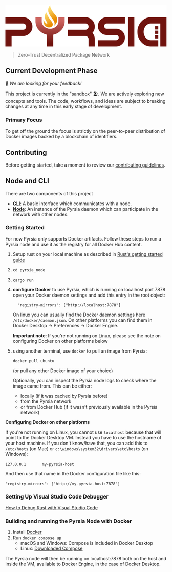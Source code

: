 ![logo](https://raw.githubusercontent.com/pyrsia/.github/main/images/logo-color.svg)

> Zero-Trust Decentralized Package Network

## Current Development Phase

_📢 We are looking for your feedback!_

This project is currently in the "sandbox" 🏖️. We are actively exploring new concepts and tools.
The code, workflows, and ideas are subject to breaking changes at any time in this early stage of development.

### Primary Focus

To get off the ground the focus is strictly on the peer-to-peer distribution of Docker images backed by a blockchain of identifiers.

## Contributing

Before getting started, take a moment to review our [contributing guidelines](https://github.com/pyrsia/.github/blob/main/contributing.md).

## Node and CLI

There are two components of this project

- **[CLI](pyrsia_cli/)**: A basic interface which communicates with a node.
- **[Node](pyrsia_node/)**: An instance of the Pyrsia daemon which can participate in the network with other nodes.

### Getting Started

For now Pyrsia only supports Docker artifacts. Follow these steps to run a Pyrsia node and use it as the registry for all Docker Hub content.

1. Setup rust on your local machine as described in [Rust's getting started guide](https://www.rust-lang.org/learn/get-started)
2. `cd pyrsia_node`
3. `cargo run`
4. **configure Docker** to use Pyrsia, which is running on localhost port 7878\
    open your Docker daemon settings and add this entry in the root object:
    ```
      "registry-mirrors": ["http://localhost:7878"]
    ```    
    On linux you can usually find the Docker daemon settings here `/etc/docker/daemon.json`. On other platforms you can find them in Docker Desktop -> Preferences -> Docker Engine.

    **Important note**: If you're not running on Linux, please see the note on configuring Docker on other platforms below

5. using another terminal, use `docker` to pull an image from Pyrsia: 
    ```
    docker pull ubuntu
    ```
   (or pull any other Docker image of your choice)

    Optionally, you can inspect the Pyrsia node logs to check where the image came from. This can be either: 
    - locally (if it was cached by Pyrsia before)
    - from the Pyrsia network
    - or from Docker Hub (if it wasn't previously available in the Pyrsia network)



**Configuring Docker on other platforms**

If you're not running on Linux, you cannot use `localhost` because that will point to the Docker Desktop VM. Instead you have to use the hostname of your host machine. If you don't know/have that, you can add this to `/etc/hosts` (on Mac) or `c:\windows\system32\drivers\etc\hosts` (on Windows):

```
127.0.0.1       my-pyrsia-host
```

And then use that name in the Docker configuration file like this:
```
"registry-mirrors": ["http://my-pyrsia-host:7878"]
```


### Setting Up Visual Studio Code Debugger

[How to Debug Rust with Visual Studio Code](https://www.forrestthewoods.com/blog/how-to-debug-rust-with-visual-studio-code/)

### Building and running the Pyrsia Node with Docker

1. Install [Docker](https://www.docker.com/get-started)
2. Run `docker compose up`
    * macOS and Windows: Compose is included in Docker Desktop
    * Linux: [Downloaded Compose](https://github.com/docker/compose#linux)

The Pyrsia node will then be running on localhost:7878 both on the host and 
inside the VM, available to Docker Engine, in the case of Docker Desktop.

